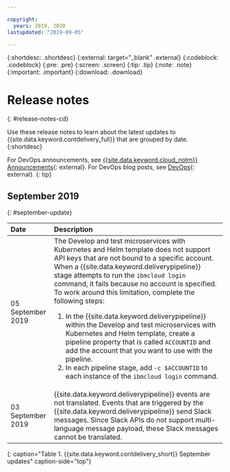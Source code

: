 ```yaml
---

copyright:
  years: 2019, 2020
lastupdated: "2019-09-05"

---
```


{:shortdesc: .shortdesc}
{:external: target="_blank" .external}
{:codeblock: .codeblock}
{:pre: .pre}
{:screen: .screen}
{:tip: .tip}
{:note: .note}
{:important: .important}
{:download: .download}

# Release notes
{: #release-notes-cd}

Use these release notes to learn about the latest updates to {{site.data.keyword.contdelivery_full}} that are grouped by date. 
{:shortdesc}

For DevOps announcements, see [{{site.data.keyword.cloud_notm}} Announcements](https://www.ibm.com/cloud/blog/announcements/devops){: external}. For DevOps blog posts, see [DevOps](https://www.ibm.com/cloud/blog/devops){: external}.
{: tip}

## September 2019
{: #september-update}

|Date |Description	|
|:----------|:------------------------------|
|05 September 2019 		|The Develop and test microservices with Kubernetes and Helm template does not support API keys that are not bound to a specific account.	When a {{site.data.keyword.deliverypipeline}} stage attempts to run the `ibmcloud login` command, it fails because no account is specified. To work around this limitation, complete the following steps: <p><ol><li>In the {{site.data.keyword.deliverypipeline}} within the Develop and test microservices with Kubernetes and Helm template, create a pipeline property that is called `ACCOUNTID` and add the account that you want to use with the pipeline.</li><li> In each pipeline stage, add `-c $ACCOUNTID` to each instance of the `ibmcloud login` command.</li></ol></p>		|
|03 September 2019		|{{site.data.keyword.deliverypipeline}} events are not translated. Events that are triggered by the {{site.data.keyword.deliverypipeline}} send Slack messages. Since Slack APIs do not support multi-language message payload, these Slack messages cannot be translated. |
{: caption="Table 1. {{site.data.keyword.contdelivery_short}} September updates" caption-side="top"}
